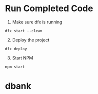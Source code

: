 # Run Completed Code

1. Make sure dfx is running

```
dfx start --clean
```

2. Deploy the project
```
dfx deploy
```

3. Start NPM
```
npm start
```



# dbank
